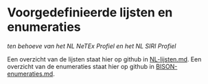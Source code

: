 # Voorgedefinieerde lijsten en enumeraties

*ten behoeve van het NL NeTEx Profiel en het NL SIRI Profiel*

Een overzicht van de lijsten staat hier op github in [NL-lijsten.md](http://github.com/BISONNL/predefined/tree/master/xml/NL-lijsten.md).
Een overzicht van de enumeraties staat hier op github in [BISON-enumeraties.md](http://github.com/BISONNL/predefined/tree/master/xml/BISON-enumeraties.md).
